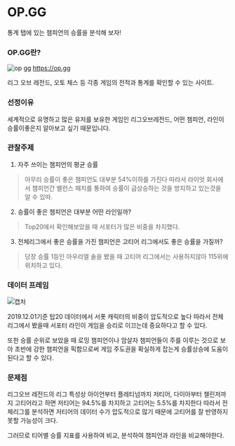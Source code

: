 # OP.GG
통계 탭에 있는 챔피언의 승률을 분석해 보자!

### OP.GG란?
![op gg](https://user-images.githubusercontent.com/57973123/69902870-b42c8600-13d5-11ea-8cab-5a0d56772b07.PNG)
https://op.gg

리그 오브 레전드, 오토 체스 등 각종 게임의 전적과 통계를 확인할 수 있는 사이트.

### 선정이유
세계적으로 유명하고 많은 유저를 보유한 게임인 리그오브레전드, 어떤 챔피언, 라인이 승률이좋은지 알아보고 싶기 때문입니다.

### 관찰주제 
1. 자주 쓰이는 챔피언의 평균 승률
> 아무리 승률이 좋은 챔피언도 대부분 54%이하를 가진다 따라서 라이엇 회사에서 챔피언간 밸런스 패치를 통하여 승률이 급상승하는 것을 방지하고 있는것을 알 수 있따.

2. 승률이 좋은 챔피언은 대부분 어떤 라인일까?
> Top20에서 확인해보았을 때 서포터가 많은 비중을 차지했다. 

3. 전체리그에서 좋은 승률을 가진 챔피언은 고티어 리그에서도 좋은 승률을 가질까?
> 당장 승률 1등인 아우리엘 솔을 봤을 때 고티어 리그에서는 사용하지않아 115위에 위치하고 있다.

### 데이터 프레임
![캡처](https://user-images.githubusercontent.com/57973123/69915578-fd430f80-1493-11ea-958e-3666b68f03a0.PNG)

2019.12.01기준 탑20 데이터에서 서폿 캐릭터의 비중이 압도적으로 높다 따라서 전체리그에서 봤을때 서포터 라인이 게임을 승리로 이끄는데 중요하다고 할 수 있다.

또한 승률 순위로 보았을 때 로밍 챔피언이나 암살자 챔피언들이 주를 이루는 것으로 보아 초반에 강한 챔피언을 픽함으로써 게임 주도권을 확실하게 잡는게 승률상승에 도움이 된다고 할 수 있다.

### 문제점
리그오브 레전드의 리그 특성상 아이언부터 플레티넘까지 저티어, 다이아부터 챌린저까지 고티어라고 하면 저티어는 94.5%를 차지하고 고티어는 5.5%를 차지한다 따라서 전체리그를 분석하면 저티어의 데이터 수가 압도적으로 많기 때문에 고티어를 잘 반영하지 못할 가능성이 크다. 

그러므로 티어별 승률 지표를 사용하여 비교, 분석하여 챔피언과 라인을 비교해야한다.

